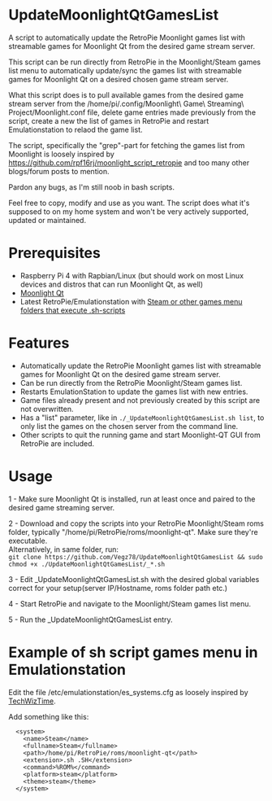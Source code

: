 # UpdateMoonlightQtGamesList
A script to automatically update the RetroPie Moonlight games list with streamable games for Moonlight Qt from the desired game stream server.

This script can be run directly from RetroPie in the Moonlight/Steam games list menu to automatically update/sync the games list with streamable games for Moonlight Qt on a desired chosen game stream server. 

What this script does is to pull available games from the desired game stream server from the /home/pi/.config/Moonlight\ Game\ Streaming\ Project/Moonlight.conf file, delete game entries made previously from the script, create a new the list of games in RetroPie and restart Emulationstation to relaod the game list.

The script, specifically the "grep"-part for fetching the games list from Moonlight is loosely inspired by https://github.com/rpf16rj/moonlight_script_retropie and too many other blogs/forum posts to mention.

Pardon any bugs, as I'm still noob in bash scripts.

Feel free to copy, modify and use as you want. The script does what it's supposed to on my home system and won't be very actively supported, updated or maintained.

# Prerequisites
- Raspberry Pi 4 with Rapbian/Linux (but should work on most Linux devices and distros that can run Moonlight Qt, as well)
- [Moonlight Qt](https://github.com/moonlight-stream/moonlight-qt)
- Latest RetroPie/Emulationstation with [Steam or other games menu folders that execute .sh-scripts](#Example-of-sh-script-games-menu-in-Emulationstation)

# Features
- Automatically update the RetroPie Moonlight games list with streamable games for Moonlight Qt on the desired game stream server.
- Can be run directly from the RetroPie Moonlight/Steam games list.
- Restarts EmulationStation to update the games list with new entries.
- Game files already present and not previously created by this script are not overwritten.
- Has a "list" parameter, like in ```./_UpdateMoonlightQtGamesList.sh list```, to only list the games on the chosen server from the command line.
- Other scripts to quit the running game and start Moonlight-QT GUI from RetroPie are included.

# Usage

1 - Make sure Moonlight Qt is installed, run at least once and paired to the desired game streaming server.

2 - Download and copy the scripts into your RetroPie Moonlight/Steam roms folder, typically "/home/pi/RetroPie/roms/moonlight-qt". Make sure they're executable. <br>
    Alternatively, in same folder, run:<BR>
    ```git clone https://github.com/Vegz78/UpdateMoonlightQtGamesList && sudo chmod +x ./UpdateMoonlightQtGamesList/_*.sh```

3 - Edit _UpdateMoonlightQtGamesList.sh with the desired global variables correct for your setup(server IP/Hostname, roms folder path etc.)

4 - Start RetroPie and navigate to the Moonlight/Steam games list menu.

5 - Run the _UpdateMoonlightQtGamesList entry.

# Example of sh script games menu in Emulationstation
Edit the file /etc/emulationstation/es_systems.cfg as loosely inspired by [TechWizTime](https://github.com/TechWizTime/moonlight-retropie).

Add something like this:
```
  <system>
    <name>Steam</name>
    <fullname>Steam</fullname>
    <path>/home/pi/RetroPie/roms/moonlight-qt</path>
    <extension>.sh .SH</extension>
    <command>%ROM%</command>
    <platform>steam</platform>
    <theme>steam</theme>
  </system>
```
